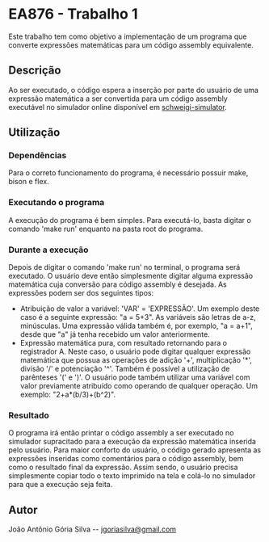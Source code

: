 # EA876 - Trabalho 1

Este trabalho tem como objetivo a implementação de um programa que converte expressões matemáticas para um código assembly equivalente.

## Descrição

Ao ser executado, o código espera a inserção por parte do usuário de uma expressão matemática a ser convertida para um código assembly executável no simulador online disponível em [schweigi-simulator](https://schweigi.github.io/assembler-simulator).

## Utilização

### Dependências

Para o correto funcionamento do programa, é necessário possuir make, bison e flex.

### Executando o programa

A execução do programa é bem simples. Para executá-lo, basta digitar o comando 'make run' enquanto na pasta root do programa.

### Durante a execução

Depois de digitar o comando 'make run' no terminal, o programa será executado. O usuário deve então simplesmente digitar alguma expressão matemática cuja conversão para código assembly é desejada. As expressões podem ser dos seguintes tipos:

* Atribuição de valor a variável: 'VAR' = 'EXPRESSÃO'. Um exemplo deste caso é a seguinte expressão: "a = 5+3". As variáveis são letras de a-z, minúsculas. Uma expressão válida também é, por exemplo, "a = a+1", desde que "a" já tenha recebido um valor anteriormente.
* Expressão matemática pura, com resultado retornando para o registrador A. Neste caso, o usuário pode digitar qualquer expressão matemática que possua as operações de adição '+', multiplicação '\*', divisão '/' e potenciação '^'. Também é possível a utilização de parênteses '(' e ')'. O usuário pode também utilizar uma variável com valor previamente atribuído como operando de qualquer operação. Um exemplo: "2+a\*(b/3)+(b^2)".

### Resultado

O programa irá então printar o código assembly a ser executado no simulador supracitado para a execução da expressão matemática inserida pelo usuário. Para maior conforto do usuário, o código gerado apresenta as expressões inseridas como comentários para o código assembly, bem como o resultado final da expressão. Assim sendo, o usuário precisa simplesmente copiar todo o texto imprimido na tela e colá-lo no simulador para que a execução seja feita.


## Autor

João Antônio Gória Silva -- jgoriasilva@gmail.com
